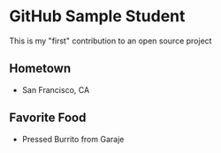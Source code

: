 # GitHub Sample Student
This is my "first" contribution to an open source project

## Hometown
- San Francisco, CA

## Favorite Food
- Pressed Burrito from Garaje
